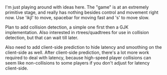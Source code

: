 I'm just playing around with ideas here. The "game" is at an extremely primitive stage,
and really has nothing besides control and movement right now. Use 'ikjl' to move, spacebar
for moving fast and 's' to move slow.

Plan to add collision detection, a simple one first then a GJK implementation. 
Also interested in rtrees/quadtrees for use in collision detection, but that can wait
till later.

Also need to add client-side prediction to hide latency and smoothing on the client-side as
well. After client-side prediction, there's a lot more work required to deal with
latency, because high-speed player collisions can seem like non-collisions to some
players if you don't adjust for latency client-side.
